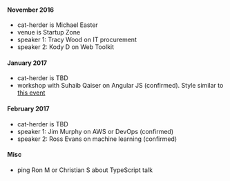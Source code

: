 
#### November 2016

* cat-herder is Michael Easter
* venue is Startup Zone
* speaker 1: Tracy Wood on IT procurement
* speaker 2: Kody D on Web Toolkit

#### January 2017

* cat-herder is TBD
* workshop with Suhaib Qaiser on Angular JS (confirmed). Style similar to [this event](http://shiftkeylabs.ca/calendar/build-minesweeper-with-angularjs/)

#### February 2017

* cat-herder is TBD
* speaker 1: Jim Murphy on AWS or DevOps (confirmed) 
* speaker 2: Ross Evans on machine learning (confirmed)

#### Misc

* ping Ron M or Christian S about TypeScript talk

